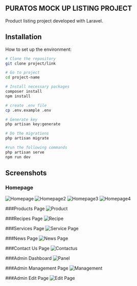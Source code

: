 ## PURATOS MOCK UP LISTING PROJECT

Product listing project developed with Laravel.

## Installation

How to set up the environment:

```bash
# Clone the repository
git clone project/link

# Go to project
cd project-name

# Install necessary packages
composer install
npm install

# create .env file
cp .env.example .env

# Generate key
php artisan key:generate

# Do the migrations
php artisan migrate

#run the following commands
php artisan serve
npm run dev

```


## Screenshots


### Homepage

![Homepage](public/images/homepage.png)
![Homepage2](public/images/homepage2.png)
![Homepage3](public/images/homepage3.png)
![Homepage4](public/images/homepage4.png)



###Products Page
![Product](public/images/products.png)



###Recipes Page
![Recipe](public/images/recipes.png)



###Services Page
![Service Page](public/images/services.png)



###News Page
![News Page](public/images/news.png)



###Contact Us Page
![Contactus](public/images/contactus.png)



###Admin Dashboard
![Panel](public/images/adminPanel.png)


###Admin Management Page
![Management](public/images/adminManagement.png)


###Admin Edit Page
![Edit Page](public/images/adminEditPage.png)




